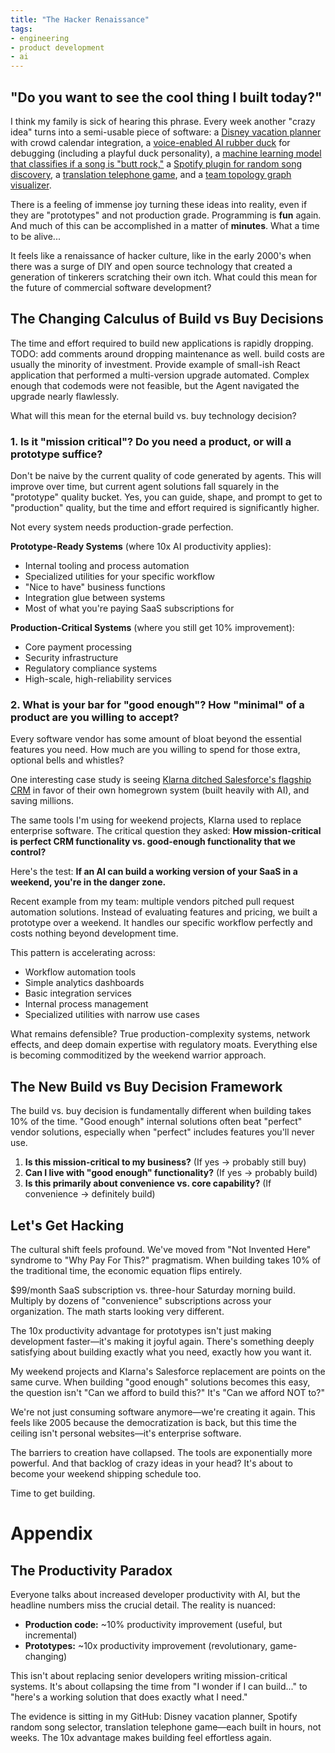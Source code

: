 ```yaml
---
title: "The Hacker Renaissance"
tags:
- engineering
- product development
- ai
---
```


## "Do you want to see the cool thing I built today?"

I think my family is sick of hearing this phrase. Every week another "crazy idea" turns into a semi-usable piece of software: a [Disney vacation planner](https://github.com/wireframe/disney-planner) with crowd calendar integration, a [voice-enabled AI rubber duck](https://github.com/wireframe/rubberduck) for debugging (including a playful duck personality), a [machine learning model that classifies if a song is "butt rock,"](https://github.com/wireframe/is-it-butt-rock) a [Spotify plugin for random song discovery](https://github.com/wireframe/song-of-the-day), a [translation telephone game](https://github.com/wireframe/translate_telephone), and a [team topology graph visualizer](https://github.com/wireframe/team-topology-graph).

There is a feeling of immense joy turning these ideas into reality, even if they are "prototypes" and not production grade.  Programming is __fun__ again.  And much of this can be accomplished in a matter of __minutes__.  What a time to be alive...  

It feels like a renaissance of hacker culture, like in the early 2000's when there was a surge of DIY and open source technology that created a generation of tinkerers scratching their own itch.   What could this mean for the future of commercial software development?  

## The Changing Calculus of Build vs Buy Decisions

The time and effort required to build new applications is rapidly dropping.  
TODO: add comments around dropping maintenance as well.  build costs are usually the minority of investment.  Provide example of small-ish React application that performed a multi-version upgrade automated.  Complex enough that codemods were not feasible, but the Agent navigated the upgrade nearly flawlessly.

What will this mean for the eternal build vs. buy technology decision?

### 1. Is it "mission critical"?  Do you need a product, or will a prototype suffice?
Don't be naive by the current quality of code generated by agents.  This will improve over time, but current agent solutions fall squarely in the "prototype" quality bucket.  Yes, you can guide, shape, and prompt to get to "production" quality, but the time and effort required is significantly higher.

Not every system needs production-grade perfection.

**Prototype-Ready Systems** (where 10x AI productivity applies):
- Internal tooling and process automation
- Specialized utilities for your specific workflow  
- "Nice to have" business functions
- Integration glue between systems
- Most of what you're paying SaaS subscriptions for

**Production-Critical Systems** (where you still get 10% improvement):
- Core payment processing
- Security infrastructure
- Regulatory compliance systems
- High-scale, high-reliability services

### 2. What is your bar for "good enough"?  How "minimal" of a product are you willing to accept?

Every software vendor has some amount of bloat beyond the essential features you need.  How much are you willing to spend for those extra, optional bells and whistles?  

One interesting case study is seeing [Klarna ditched Salesforce's flagship CRM](https://techcrunch.com/2025/03/04/klarna-ceo-doubts-that-other-companies-will-replace-salesforce-with-ai/) in favor of their own homegrown system (built heavily with AI), and saving millions.

The same tools I'm using for weekend projects, Klarna used to replace enterprise software. The critical question they asked: **How mission-critical is perfect CRM functionality vs. good-enough functionality that we control?**

Here's the test: **If an AI can build a working version of your SaaS in a weekend, you're in the danger zone.**

Recent example from my team: multiple vendors pitched pull request automation solutions. Instead of evaluating features and pricing, we built a prototype over a weekend. It handles our specific workflow perfectly and costs nothing beyond development time.

This pattern is accelerating across:
- Workflow automation tools  
- Simple analytics dashboards
- Basic integration services
- Internal process management
- Specialized utilities with narrow use cases

What remains defensible? True production-complexity systems, network effects, and deep domain expertise with regulatory moats. Everything else is becoming commoditized by the weekend warrior approach.

## The New Build vs Buy Decision Framework

The build vs. buy decision is fundamentally different when building takes 10% of the time. "Good enough" internal solutions often beat "perfect" vendor solutions, especially when "perfect" includes features you'll never use.

1. **Is this mission-critical to my business?** (If yes → probably still buy)
2. **Can I live with "good enough" functionality?** (If yes → probably build)
3. **Is this primarily about convenience vs. core capability?** (If convenience → definitely build)

## Let's Get Hacking

The cultural shift feels profound. We've moved from "Not Invented Here" syndrome to "Why Pay For This?" pragmatism. When building takes 10% of the traditional time, the economic equation flips entirely.

$99/month SaaS subscription vs. three-hour Saturday morning build. Multiply by dozens of "convenience" subscriptions across your organization. The math starts looking very different.

The 10x productivity advantage for prototypes isn't just making development faster—it's making it joyful again. There's something deeply satisfying about building exactly what you need, exactly how you want it.

My weekend projects and Klarna's Salesforce replacement are points on the same curve. When building "good enough" solutions becomes this easy, the question isn't "Can we afford to build this?" It's "Can we afford NOT to?"

We're not just consuming software anymore—we're creating it again. This feels like 2005 because the democratization is back, but this time the ceiling isn't personal websites—it's enterprise software.

The barriers to creation have collapsed. The tools are exponentially more powerful. And that backlog of crazy ideas in your head? It's about to become your weekend shipping schedule too.

Time to get building.



# Appendix 

## The Productivity Paradox

Everyone talks about increased developer productivity with AI, but the headline numbers miss the crucial detail. The reality is nuanced:

- **Production code:** ~10% productivity improvement (useful, but incremental)
- **Prototypes:** ~10x productivity improvement (revolutionary, game-changing)

This isn't about replacing senior developers writing mission-critical systems. It's about collapsing the time from "I wonder if I can build..." to "here's a working solution that does exactly what I need."

The evidence is sitting in my GitHub: Disney vacation planner, Spotify random song selector, translation telephone game—each built in hours, not weeks. The 10x advantage makes building feel effortless again.